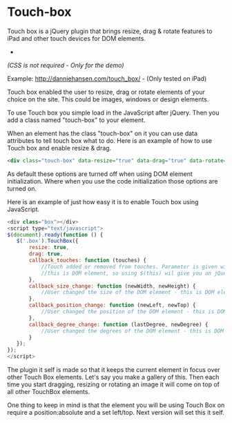 Touch-box
=========

Touch box is a jQuery plugin that brings resize, drag & rotate features to iPad and other touch devices for DOM elements.

-
*(CSS is not required - Only for the demo)*

Example: http://danniehansen.com/touch_box/ - (Only tested on iPad)

Touch box enabled the user to resize, drag or rotate elements of your choice on the site.
This could be images, windows or design elements.

To use Touch box you simple load in the JavaScript after jQuery.
Then you add a class named "touch-box" to your element.

When an element has the class "touch-box" on it you can use data attributes
to tell touch box what to do. Here is an example of how to use Touch box and enable resize & drag.

```html
<div class="touch-box" data-resize="true" data-drag="true" data-rotate="true"></div>
```

As default these options are turned off when using DOM element initialization.
Where when you use the code initialization those options are turned on.

Here is an example of just how easy it is to enable Touch box using JavaScript.

```javascript
<div class="box"></div>
<script type="text/javascript">
$(document).ready(function () {
   $('.box').TouchBox({
       resize: true,
       drag: true,
       callback_touches: function (touches) {
           //Touch added or removed from touches. Parameter is given with current touches
           //this is DOM element, so using $(this) wil give you an jQuery element
       },
       callback_size_change: function (newWidth, newHeight) {
           //User changed the size of the DOM element - this is DOM element, so using $(this) wil give you an jQuery element.
       },
       callback_position_change: function (newLeft, newTop) {
           //User changed the position of the DOM element - this is DOM element, so using $(this) wil give you an jQuery element.
       },
       callback_degree_change: function (lastDegree, newDegree) {
           //User changed the degrees of the DOM element - this is DOM element, so using $(this) wil give you an jQuery element.
       }
   });
});
</script>
```

The plugin it self is made so that it keeps the current element in focus over other Touch Box elements.
Let's say you make a gallery of this. Then each time you start dragging, resizing or rotating an image it will come
on top of all other TouchBox elements.

One thing to keep in mind is that the element you will be using Touch Box on require a position:absolute and a set left/top.
Next version will set this it self.
